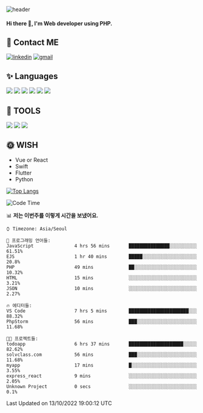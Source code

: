 ![header](https://capsule-render.vercel.app/api?type=waving&color=auto&height=300&section=header&text=Elin&fontSize=90&animation=twinkling)

#### Hi there 👋, I'm <b>Web developer</b> using PHP. ####

<!--
- 🔭 I’m currently working on Uniwill
- 🌱 I’m currently learning Vue or React or Python.
-->

<!---#### I am PHP developer --->

## 💌 Contact ME ###
[<img src='https://img.shields.io/badge/-EunjiKo-%230A66C2?style=flat-square&logo=LinkedIn&logoColor=white' alt='linkedin'>](https://www.linkedin.com/in/https://www.linkedin.com/in/eunji-ko-00a907164//)  [<img src='https://img.shields.io/badge/-einee214%40gmail.com-%23EA4335?style=flat-square&logo=Gmail&logoColor=white' alt='gmail'>](einee214@gmail.com)  


## ✨ Languages
<img src='https://img.shields.io/badge/-PHP-%23777BB4?style=for-the-badge&logo=PHP&logoColor=white'> <img src='https://img.shields.io/badge/-Laravel-%23FF2D20?style=for-the-badge&logo=Laravel&logoColor=white'> <img src='https://img.shields.io/badge/Jquery-%230769AD?style=for-the-badge&logo=Jquery&logoColor=white'> <img src='https://img.shields.io/badge/CSS3-%231572B6?style=for-the-badge&logo=CSS3&logoColor=white'> <img src='https://img.shields.io/badge/Bootstrap-%237952B3?style=for-the-badge&logo=Bootstrap&logoColor=white' > <img src='https://img.shields.io/badge/MySQL-%234479A1?style=for-the-badge&logo=MySQL&logoColor=white' >

## 🌷 TOOLS
<img src='https://img.shields.io/badge/PHPSTORM-%23000000?style=for-the-badge&logo=PhpStorm&logoColor=white' > <img src='https://img.shields.io/badge/GitLab-%23FCA121?style=for-the-badge&logo=GitLab&logoColor=white' > <img src='https://img.shields.io/badge/GitHub-%23181717?style=for-the-badge&logo=GitHub&logoColor=white'>


## 🌞 WISH
- Vue or React
- Swift
- Flutter
- Python


[![Top Langs](https://github-readme-stats.vercel.app/api/top-langs/?username=ein214&layout=compact)](https://github.com/anuraghazra/github-readme-stats)

<!--START_SECTION:waka-->
![Code Time](http://img.shields.io/badge/Code%20Time-2%2C320%20hrs%2058%20mins-blue)

📊 **저는 이번주를 이렇게 시간을 보냈어요.** 

```text
⌚︎ Timezone: Asia/Seoul

💬 프로그래밍 언어들: 
JavaScript               4 hrs 56 mins       ███████████████░░░░░░░░░░   61.51% 
EJS                      1 hr 40 mins        █████░░░░░░░░░░░░░░░░░░░░   20.8% 
PHP                      49 mins             ██░░░░░░░░░░░░░░░░░░░░░░░   10.32% 
HTML                     15 mins             ░░░░░░░░░░░░░░░░░░░░░░░░░   3.21% 
JSON                     10 mins             ░░░░░░░░░░░░░░░░░░░░░░░░░   2.27%

🔥 에디터들: 
VS Code                  7 hrs 5 mins        ██████████████████████░░░   88.32% 
PhpStorm                 56 mins             ███░░░░░░░░░░░░░░░░░░░░░░   11.68%

🐱‍💻 프로젝트들: 
todoapp                  6 hrs 37 mins       ████████████████████░░░░░   82.62% 
solvclass.com            56 mins             ███░░░░░░░░░░░░░░░░░░░░░░   11.68% 
myapp                    17 mins             █░░░░░░░░░░░░░░░░░░░░░░░░   3.55% 
express_react            9 mins              ░░░░░░░░░░░░░░░░░░░░░░░░░   2.05% 
Unknown Project          0 secs              ░░░░░░░░░░░░░░░░░░░░░░░░░   0.1%

```


 Last Updated on 13/10/2022 19:00:12 UTC
<!--END_SECTION:waka-->

<!---![GitHub stats](https://github-readme-stats.vercel.app/api?username=ein214&show_icons=true&theme=dracula)  --->




